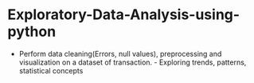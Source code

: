 # Exploratory-Data-Analysis-using-python
- Perform data cleaning(Errors, null values), preprocessing and visualization on a dataset of transaction. - Exploring trends, patterns, statistical concepts
